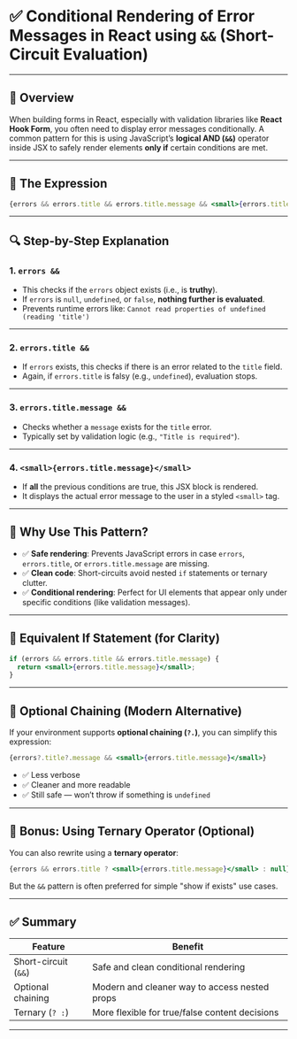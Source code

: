 
# ✅ Conditional Rendering of Error Messages in React using `&&` (Short-Circuit Evaluation)

---

## 📌 Overview

When building forms in React, especially with validation libraries like **React Hook Form**, you often need to display error messages conditionally. A common pattern for this is using JavaScript’s **logical AND (`&&`)** operator inside JSX to safely render elements **only if** certain conditions are met.

---

## 🧾 The Expression

```jsx
{errors && errors.title && errors.title.message && <small>{errors.title.message}</small>}
```

---

## 🔍 Step-by-Step Explanation

### 1. `errors &&`

* This checks if the `errors` object exists (i.e., is **truthy**).
* If `errors` is `null`, `undefined`, or `false`, **nothing further is evaluated**.
* Prevents runtime errors like:
  `Cannot read properties of undefined (reading 'title')`

---

### 2. `errors.title &&`

* If `errors` exists, this checks if there is an error related to the `title` field.
* Again, if `errors.title` is falsy (e.g., `undefined`), evaluation stops.

---

### 3. `errors.title.message &&`

* Checks whether a `message` exists for the `title` error.
* Typically set by validation logic (e.g., `"Title is required"`).

---

### 4. `<small>{errors.title.message}</small>`

* If **all** the previous conditions are true, this JSX block is rendered.
* It displays the actual error message to the user in a styled `<small>` tag.

---

## 🧠 Why Use This Pattern?

* ✅ **Safe rendering**: Prevents JavaScript errors in case `errors`, `errors.title`, or `errors.title.message` are missing.
* ✅ **Clean code**: Short-circuits avoid nested `if` statements or ternary clutter.
* ✅ **Conditional rendering**: Perfect for UI elements that appear only under specific conditions (like validation messages).

---

## 🔁 Equivalent If Statement (for Clarity)

```jsx
if (errors && errors.title && errors.title.message) {
  return <small>{errors.title.message}</small>;
}
```

---

## 🧪 Optional Chaining (Modern Alternative)

If your environment supports **optional chaining (`?.`)**, you can simplify this expression:

```jsx
{errors?.title?.message && <small>{errors.title.message}</small>}
```

* ✅ Less verbose
* ✅ Cleaner and more readable
* ✅ Still safe — won’t throw if something is `undefined`

---

## 🧩 Bonus: Using Ternary Operator (Optional)

You can also rewrite using a **ternary operator**:

```jsx
{errors && errors.title ? <small>{errors.title.message}</small> : null}
```

But the `&&` pattern is often preferred for simple "show if exists" use cases.

---

## ✅ Summary

| Feature              | Benefit                                        |
| -------------------- | ---------------------------------------------- |
| Short-circuit (`&&`) | Safe and clean conditional rendering           |
| Optional chaining    | Modern and cleaner way to access nested props  |
| Ternary (`? :`)      | More flexible for true/false content decisions |

---